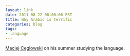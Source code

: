 ```yaml
---
layout: link
date: 2011-08-22 08:00:00 EST
title: Why Arabic is terrific
categories: blog
tags:
- language
---
```


[Maciej Cegłowski](http://idlewords.com/2011/08/why_arabic_is_terrific.htm) on his summer studying the language.
